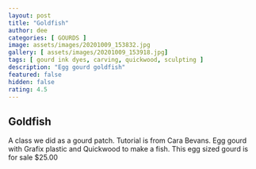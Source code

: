 ```yaml
---
layout: post
title: "Goldfish"
author: dee
categories: [ GOURDS ]
image: assets/images/20201009_153832.jpg
gallery: [ assets/images/20201009_153918.jpg]
tags: [ gourd ink dyes, carving, quickwood, sculpting ]
description: "Egg gourd goldfish"
featured: false
hidden: false
rating: 4.5
---
```


## Goldfish

A class we did as a gourd patch. Tutorial is from Cara Bevans. Egg gourd with Grafix plastic and Quickwood to make a fish.  This egg sized gourd is for sale $25.00
